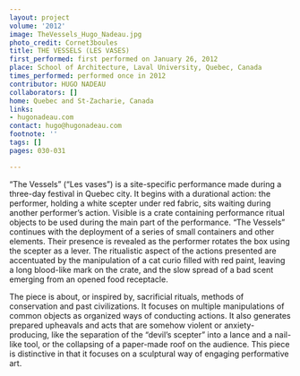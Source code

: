 ```yaml
---
layout: project
volume: '2012'
image: TheVessels_Hugo_Nadeau.jpg
photo_credit: Cornet3boules
title: THE VESSELS (LES VASES)
first_performed: first performed on January 26, 2012
place: School of Architecture, Laval University, Quebec, Canada
times_performed: performed once in 2012
contributor: HUGO NADEAU
collaborators: []
home: Quebec and St-Zacharie, Canada
links:
- hugonadeau.com
contact: hugo@hugonadeau.com
footnote: ''
tags: []
pages: 030-031

---
```


 


“The Vessels” (“Les vases”) is a site-specific performance made during a three-day festival in Quebec city. It begins with a durational action: the performer, holding a white scepter under red fabric, sits waiting during another performer’s action. Visible is a crate containing performance ritual objects to be used during the main part of the performance. “The Vessels” continues with the deployment of a series of small containers and other elements. Their presence is revealed as the performer rotates the box using the scepter as a lever. The ritualistic aspect of the actions presented are accentuated by the manipulation of a cat curio filled with red paint, leaving a long blood-like mark on the crate, and the slow spread of a bad scent emerging from an opened food receptacle.

The piece is about, or inspired by, sacrificial rituals, methods of conservation and past civilizations. It focuses on multiple manipulations of common objects as organized ways of conducting actions. It also generates prepared upheavals and acts that are somehow violent or anxiety-producing, like the separation of the “devil’s scepter” into a lance and a nail-like tool, or the collapsing of a paper-made roof on the audience. This piece is distinctive in that it focuses on a sculptural way of engaging performative art.
